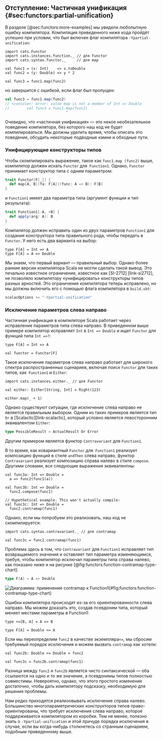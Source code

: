 ## Отступление: Частичная унификация {#sec:functors:partial-unification}

В разделе [@sec:functors:more-examples]
мы увидели любопытную ошибку компилятора.
Компиляция приведенного ниже кода пройдёт успешно
при условии, что был включен флаг компилятора `-Ypartial-unification`:

```tut:book:silent
import cats.Functor
import cats.instances.function._ // для Functor
import cats.syntax.functor._     // для map

val func1 = (x: Int)    => x.toDouble
val func2 = (y: Double) => y * 2
```

```tut:book
val func3 = func1.map(func2)
```

но завершится с ошибкой, если флаг был пропущен:

```scala
val func3 = func1.map(func2)
// <console>: error: value map is not a member of Int => Double
//        val func3 = func1.map(func2)
                            ^
```

Очевидно, что «частичная унификация» — 
это некое необязательное поведение компилятора, 
без которого наш код не будет компилироваться.
Мы должны уделить время, чтобы описать это поведение,
обсудить некоторые подводные камни и обходные пути.

### Унифицирующие конструкторы типов

Чтобы скомпилировать выражение, такое как `func1.map (func2)` выше, 
компилятор должен искать `Functor` для` Function1`.
Однако, `Functor` принимает конструктор типа с одним параметром:

```scala
trait Functor[F[_]] {
  def map[A, B](fa: F[A])(func: A => B): F[B]
}
```

и `Function1` имеет два параметра типа
(аргумент функции и тип результата):

```scala
trait Function1[-A, +B] {
  def apply(arg: A): B
}
```

Компилятор должен исправить один из двух параметров
`Function1` для создания конструктора типа
правильного рода, чтобы передать в `Functor`.
У него есть два варианта на выбор:

```tut:book:silent
type F[A] = Int => A
type F[A] = A => Double
```

*Мы* знаем, что первый вариант — правильный выбор.
Однако более ранние версии компилятора Scala 
не могли сделать такой вывод.
Это печально известное ограничение, 
известное как [SI-2712] [link-si2712], 
не позволяло компилятору «унифицировать» конструкторы типов 
разных арностей.
Это ограничение компилятора теперь исправлено, 
но мы должны включить его 
с помощью флага компилятора в `build.sbt`:

```scala
scalacOptions += "-Ypartial-unification"
```

### Исключение параметров слева направо

Частичная унификация в компиляторе Scala 
работает через исправление параметров типа слева направо.
В приведенном выше примере компилятор исправляет 
`Int` в `Int => Double` 
и ищет `Functor` для функций типа `Int =>?`:

```tut:book:silent
type F[A] = Int => A

val functor = Functor[F]
```

Такое исключение параметров слева направо работает для 
широкого спектра распространенных сценариев, 
включая поиск `Functor` для 
таких типов, как` Function1` и `Either`:

```tut:book:silent
import cats.instances.either._ // для Functor
```

```tut:book
val either: Either[String, Int] = Right(123)

either.map(_ + 1)
```

Однако существуют ситуации, 
где исключение слева направо не является правильным выбором.
Одним из таких примеров является тип `Or` в [Scalactic][link-scalactic], 
который условно является левосторонним эквивалентом `Either`:

```scala
type PossibleResult = ActualResult Or Error
```

Другим примером является функтор `Contravariant` для `Function1`.

В то время, как ковариантный `Functor` для` Function1` реализует 
композицию функций в стиле `andThen` слева направо, 
функтор `Contravariant` реализует композицию справа налево 
в стиле `compose`.
Другими словами, все следующие выражения эквивалентны:

```tut:book:silent
val func3a: Int => Double =
  a => func2(func1(a))

val func3b: Int => Double =
  func2.compose(func1)
```

```tut:book:fail:silent
// Hypothetical example. This won't actually compile:
val func3c: Int => Double =
  func2.contramap(func1)
```

Однако, если мы попробуем это реализовать, 
наш код не скомпилируется:

```tut:book:silent
import cats.syntax.contravariant._ // для contramap
```

```tut:book:fail
val func3c = func2.contramap(func1)
```

Проблема здесь в том, что `Contravariant` для `Function1` 
исправляет тип возвращаемого значения и оставляет тип параметра изменяющимся, 
требуя, чтобы компилятор исключал параметры типа 
справа налево, как показано ниже и на рисунке [@fig:functors:function-contramap-type-chart]:

```scala
type F[A] = A => Double
```

![Диаграмма: применение contramap к Function1](src/pages/functors/function-contramap.pdf+svg){#fig:functors:function-contramap-type-chart}

Ошибки компилятора происходят из-за его ориентированности слева направо. 
Мы можем доказать это, создав псевдоним типа, 
который меняет местами параметры в Function1:

```tut:book:silent
type <=[B, A] = A => B

type F[A] = Double <= A
```

Если мы переопределим `func2` в качестве экземпляра` <= `, 
мы сбросим требуемый порядок исключения и 
можем вызвать `contramap` как хотели:

```tut:book:silent
val func2b: Double <= Double = func2
```

```tut:book
val func3c = func2b.contramap(func1)
```

Разница между `func2` и `func2b` является 
чисто синтаксической — оба ссылаются на одно и то же значение, 
а псевдонимы типов полностью совместимы.
Невероятно, однако, что 
этого простого изменения достаточно, чтобы 
дать компилятору подсказку, необходимую 
для решения проблемы.

Нам редко приходится реализовывать
исключение справа налево. 
Большинство многопараметрических конструкторов типов 
право-ориентированы, 
что требует исключения слева направо, 
которое поддерживается компилятором из коробки. 
Тем не менее, полезно знать о `-Ypartial-unification`
и этой причуде порядка исключения 
в случае, если вы когда-нибудь столкнетесь 
со странным сценарием, подобным приведенному выше.
